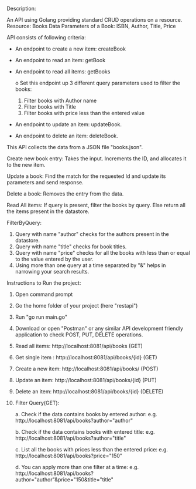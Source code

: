 Description:

An API using Golang providing standard CRUD operations on a resource.
Resource: Books Data
Parameters of a Book: ISBN, Author, Title, Price

API consists of following criteria:
- An endpoint to create a new item: createBook
- An endpoint to read an item: getBook
- An endpoint to read all items: getBooks

	o Set this endpoint up 3 different query parameters used to filter the books: 
        
    1. Filter books with Author name		
    2. Filter books with Title 
    3. Filter books with price less than the entered value

- An endpoint to update an item: updateBook.
- An endpoint to delete an item: deleteBook.

This API collects the data from a JSON file "books.json".

Create new book entry: Takes the input. Increments the ID, and allocates it to the new item.

Update a book: Find the match for the requested Id and update its parameters and send response.

Delete a book: Removes the entry from the data.

Read All items:
	If query is present, filter the books by query. Else return all the items present in the datastore.

FilterByQuery:
1. Query with name "author" checks for the authors present in the datastore.
2. Query with name "title" checks for book titles.
3. Query with name "price" checks for all the books with less than or equal to the value entered by the user. 
4. Using more than one query at a time separated by "&" helps in narrowing your search results.
	
Instructions to Run the project:
1. Open command prompt
2. Go the home folder of your project (here "restapi")
3. Run "go run main.go"
4. Download or open "Postman" or any similar API development friendly application to check POST, PUT, DELETE operations.
6. Read all items: http://localhost:8081/api/books (GET)
7. Get single item : http://localhost:8081/api/books/{id} (GET)
8. Create a new item: http://localhost:8081/api/books/ (POST)
9. Update an item: http://localhost:8081/api/books/{id} (PUT)
10. Delete an item: http://localhost:8081/api/books/{id} (DELETE)
11. Filter Query(GET): 
	
    a. Check if the data contains books by entered author: e.g. http://localhost:8081/api/books?author="author"
	
    b. Check if the data contains books with entered title: e.g. http://localhost:8081/api/books?author="title"
	
    c. List all the books with prices less than the entered price: e.g. http://localhost:8081/api/books?price="150"
	
    d. You can apply more than one filter at a time: e.g. http://localhost:8081/api/books?author="author"&price="150&title="title"

